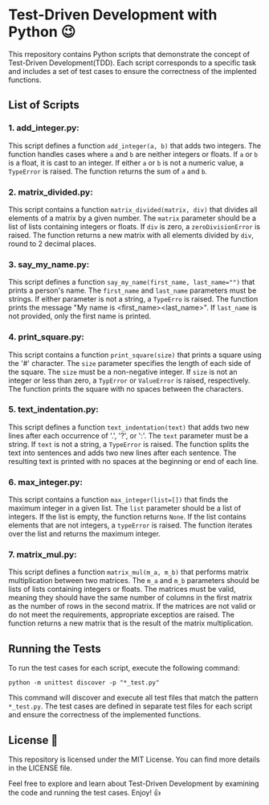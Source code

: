 # Test-Driven Development with Python :wink:

This rrepository contains Python scripts that demonstrate the concept of Test-Driven Development(TDD). Each script corresponds to a specific task and includes a set of test cases to ensure the correctness of the implented functions.


## List of Scripts

### 1. add_integer.py: 

This script defines a function `add_integer(a, b)` that adds two integers. The function handles cases where `a` and `b` are neither integers or floats. If `a` or `b` is a float, it is cast to an integer. If either `a` or `b` is not a numeric value, a `TypeError` is raised. The function returns the sum of `a` and `b`.

### 2. matrix_divided.py: 

This script contains a function `matrix_divided(matrix, div)` that divides all elements of a matrix by a given number. The `matrix` parameter should be a list of lists containing integers or floats. If `div` is zero, a `zeroDivisionError` is raised. The function returns a new matrix with all elements divided by `div`, round to 2 decimal places.

### 3. say_my_name.py: 

This script defines a function `say_my_name(first_name, last_name="")` that prints a person's name. The `first_name` and `last_name` parameters must be strings. If either parameter is not a string, a `TypeErro` is raised. The function prints the message "My name is <first_name><last_name>". If `last_name` is not provided, only the first name is printed.

### 4. print_square.py: 

This script contains a function `print_square(size)` that prints a square using the '#' character. The `size` parameter specifies the length of each side of the square. The `size` must be a non-negative integer. If `size` is not an integer or less than zero, a `TypError` or `ValueError` is raised, respectively. The function prints the square with no spaces between the characters.

### 5. text_indentation.py: 

This script defines a function `text_indentation(text)` that adds two new lines after each occurrence of '.', '?', or ':'. The `text` parameter must be a string. If `text` is not a string, a `TypeError` is raised. The function splits the text into sentences and adds two new lines after each sentence. The resulting text is printed with no spaces at the beginning or end of each line.

### 6. max_integer.py: 

This script contains a function `max_integer(list=[])` that finds the maximum integer in a given list. The `list` parameter should be a list of integers. If the list is empty, the function returns `None`. If the list contains elements that are not integers, a `typeError` is raised. The function iterates over the list and returns the maximum integer.

### 7. matrix_mul.py: 

This script defines a function `matrix_mul(m_a, m_b)` that performs matrix multiplication between two matrices. The `m_a` and `m_b` parameters should be lists of lists containing integers or floats. The matrices must be valid, meaning they should have the same number of columns in the first matrix as the number of rows in the second matrix. If the matrices are not valid or do not meet the requirements, appropriate exceptios are raised. The function returns a new matrix that is the result of the matrix multiplication.

## Running the Tests

To run the test cases for each script, execute the following command:

```
python -m unittest discover -p "*_test.py"
```

This command will discover and execute all test files that match the pattern `*_test.py`. The test cases are defined in separate test files for each script and ensure the correctness of the implemented functions.

## License :tada:

This repository is licensed under the MIT License. You can find more details in the LICENSE file.

Feel free to explore and learn about Test-Driven Development by examining the code and running the test cases. Enjoy! :thumbsup:

